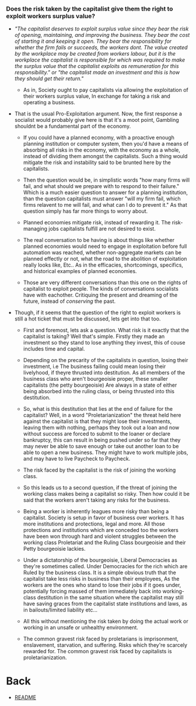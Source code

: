 ### Does the risk taken by the capitalist give them the right to exploit workers surplus value?

- *"The capitalist deserves to exploit surplus value since they bear the risk of opening, maintaining, and improving the business. They bear the cost of starting it and keeping it open. They bear the responsibility for whether the firm fails or succeeds, the workers dont. The value created by the workplace may be created from workers labour, but it is the workplace the capitalist is responsible for which was required to make the surplus value that the capitalist exploits as remuneration for this responsibility." or "the capitalist made an investment and this is how they should get their return."*
  
  - As in, Society ought to pay capitalists via allowing the exploitation of their workers surplus value, In exchange for taking a risk and operating a business. 

- That is the usual Pro-Exploitation argument. Now, the first response a socialist would probably give here is that it's a moot point, Gambling shouldnt be a fundamental part of the economy. 
  
  - If you could have a planned economy, with a proactive enough planning institution or computer system, then you'd have a means of absorbing all risks in the economy, with the economy as a whole, instead of dividing them amongst the capitalists. Such a thing would mitigate the risk and instability said to be brunted here by the capitalists.
  
  - Then the question would be, in simplistic words "how many firms will fail, and what should we prepare with to respond to their failure." Which is a much easier question to answer for a planning institution, than the question capitalists must answer "will my firm fail, which firms relavent to me will fail, and what can I do to prevent it." As that question simply has far more things to worry about. 
  
  - Planned economies mitigate risk, instead of rewarding it. The risk-managing jobs capitalists fulfill are not desired to exist.
  
  - The real conversation to be having is about things like whether planned economies would need to engage in exploitation before full automation was reached, whether non-aggregate markets can be planned effectly or not, what the road to the abolition of exploitation really looks like, Etc.. As in the efficacies, shortcomings, specifics, and historical examples of planned economies. 
  
  - Those are very different conversations than this one on the rights of capitalist to exploit people. The kinds of conversations socialists have with eachother. Critiquing the present and dreaming of the future, instead of *conserving* the past.

- Though, if it seems that the question of the right to exploit workers is still a hot ticket that must be discussed, lets get into that too.
  
  - First and foremost, lets ask a question. What risk is it exactly that the capitalist is taking? Well that's simple. Firstly they made an investment so they stand to lose anything they invest, this of couse includes time and capital.
  
  - Depending on the precarity of the capitalists in question, losing their investment, i.e The business failing could mean losing their livelyhood, if theyre thrusted into destitution. As all members of the business class who aren't bourgeoisie proper, these smaller capitalists (the petty bourgeoisie) Are always in a state of either being absorbed into the ruling class, or being thrusted into this destitution. 
  
  - So, what is this destitution that lies at the end of failure for the capitalist? Well, in a word "Proletarianization" the threat held here against the capitalist is that they might lose their investments, leaving them with nothing, perhaps they took out a loan and now without success are forced to submit to the loaner or declare bankruptcy, this can result in being pushed under so far that they may never be able to save enough or take out another loan to be able to open a new business. They might have to work multiple jobs, and may have to live Paycheck to Paycheck.
  
  - The risk faced by the capitalist is the risk of joining the working class.
  
  - So this leads us to a second question, if the threat of joining the working class makes being a capitalist so risky. Then how could it be said that the workers aren't taking any risks for the business. 
  
  - Being a worker is inherently leagues more risky than being a capitalist. Society is setup in favor of business over workers. It has more institutions and protections, legal and more. All those protections and institutions which are conceded too the workers have been won through hard and violent struggles between the working class Proletariat and the Ruling Class bourgeoisie and their Petty bourgeoisie lackies.
  
  - Under a dictatorship of the bourgeoisie, Liberal Democracies as they're sometimes called. Under Democracies for the rich which are Ruled by the business class. 
It is a simple obvious truth that the capitalist take less risks in 
business than their employees, As the workers are the ones who stand to 
lose their jobs if it goes under, potentially forcing massed of them immediately back into 
working-class destitution in the same situation where the capitalist may still have saving 
graces from the capitalist state institutions and laws, as in bailouts/limited liability etc... 

  - All this without mentioning the risk taken by doing the actual work or
 working in an unsafe or unhealthy environment.
  
  - The common gravest risk faced by proletarians is imprisonment, enslavement, starvation, and suffering. Risks which they're scarcely rewarded for. The common gravest risk faced by capitalists is proletarianization.

# Back

- [README](README.md)
